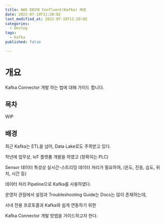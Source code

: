 ```yaml
---
title: AWS EKS에 Confluent(Kafka) 배포
date: 2022-07-19T11:20:02
last_modified_at: 2022-07-19T11:20:02
categories:
  - Devlog
tags:
  - Kafka
published: false
  
---
```


# 개요

Kafka Connector 개발 하는 법에 대해 가이드 합니다.

## 목차

WIP

## 배경

최근 Kafka는 ETL을 넘어, Data Lake로도 주목받고 있다.

작년에 업무상, IoT 플랫폼 개발을 하였고 (정확히는 PLC)

Sensor 데이터 특성상 실시간-스트리밍 데이터 처리가 필요하여, (온도, 진동, 습도, 위치, 시간 등)

데이터 처리 Pipeline으로 Kafka를 사용하였다.

운영자 관점에서 설정과 Troubleshooting Guide는 Docs는 많이 존재하는데,

사내 전용 프로토콜과 Kafka와 쉽게 연동하기 위한

Kafka Connector 개발 방법을 가이드하고자 한다.

##
